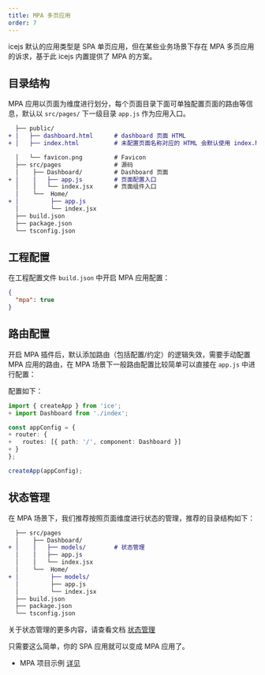 ```yaml
---
title: MPA 多页应用
order: 7
---
```


icejs 默认的应用类型是 SPA 单页应用，但在某些业务场景下存在 MPA 多页应用的诉求，基于此 icejs 内置提供了 MPA 的方案。

## 目录结构

MPA 应用以页面为维度进行划分，每个页面目录下面可单独配置页面的路由等信息，默认以 `src/pages/` 下一级目录 `app.js` 作为应用入口。

```diff
  ├── public/
+ │   ├── dashboard.html      # dashboard 页面 HTML
+ │   ├── index.html          # 未配置页面名称对应的 HTML 会默认使用 index.html

  │   └── favicon.png         # Favicon
  ├── src/pages               # 源码
  │    ├── Dashboard/         # Dashboard 页面
+ │    │   ├── app.js         # 页面配置入口
  │    │   └── index.jsx      # 页面组件入口
  │    └──  Home/
+ │         ├── app.js
  │         └── index.jsx
  ├── build.json
  ├── package.json
  └── tsconfig.json
```

## 工程配置

在工程配置文件 `build.json` 中开启 MPA 应用配置：

```json
{
  "mpa": true
}
```

## 路由配置

开启 MPA 插件后，默认添加路由（包括配置/约定）的逻辑失效，需要手动配置 MPA 应用的路由，在 MPA 场景下一般路由配置比较简单可以直接在 `app.js` 中进行配置：

配置如下：

```ts
import { createApp } from 'ice';
+ import Dashboard from './index';

const appConfig = {
+ router: {
+   routes: [{ path: '/', component: Dashboard }]
+ }
};

createApp(appConfig);
```

## 状态管理

在 MPA 场景下，我们推荐按照页面维度进行状态的管理，推荐的目录结构如下：

```diff
  ├── src/pages
  │    ├── Dashboard/
+ │    │   ├── models/        # 状态管理
  │    │   ├── app.js
  │    │   └── index.jsx
  │    └──  Home/
+ │         ├── models/
  │         ├── app.js
  │         └── index.jsx
  ├── build.json
  ├── package.json
  └── tsconfig.json
```

关于状态管理的更多内容，请查看文档 [状态管理](/docs/guide/basic/store.md)

只需要这么简单，你的 SPA 应用就可以变成 MPA 应用了。

* MPA 项目示例 [详见](https://github.com/ice-lab/icejs/tree/master/examples/basic-mpa)
